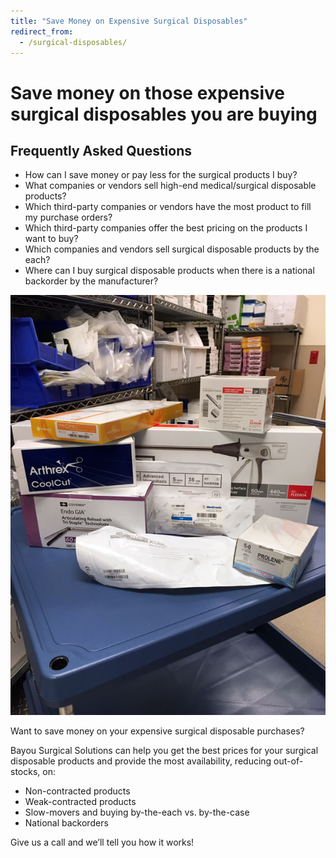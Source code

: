 ```yaml
---
title: "Save Money on Expensive Surgical Disposables"
redirect_from:
  - /surgical-disposables/
---
```


# Save money on those expensive surgical disposables you are buying

<div class="Aside">
  <h2>Frequently Asked Questions</h2>
  <ul>
    <li>How can I save money or pay less for the surgical products I buy?</li>
    <li>What companies or vendors sell high-end medical/surgical disposable products?</li>
    <li>Which third-party companies or vendors have the most product to fill my purchase orders?</li>
    <li>Which third-party companies offer the best pricing on the products I want to buy?</li>
    <li>Which companies and vendors sell surgical disposable products by the each?</li>
    <li>Where can I buy surgical disposable products when there is a national backorder by the manufacturer?</li>
  </ul>
</div>

<img class="right fourth Snapshot" src="/img/save-money-on-surgical-disposables.jpg" alt="Surgical disposable products" />

Want to save money on your expensive surgical disposable purchases?

Bayou Surgical Solutions can help you get the best prices for your surgical disposable products and provide the most availability, reducing out-of-stocks, on:

- Non-contracted products
- Weak-contracted products
- Slow-movers and buying by-the-each vs. by-the-case
- National backorders

Give us a call and we’ll tell you how it works!
